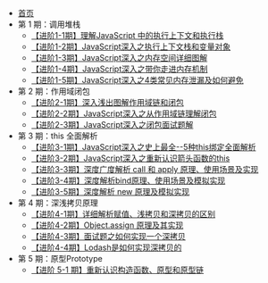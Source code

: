 * [首页]()
* 第 1 期：调用堆栈
  * [【进阶1-1期】理解JavaScript 中的执行上下文和执行栈](/js/stack/executionStack.md)
  * [【进阶1-2期】JavaScript深入之执行上下文栈和变量对象](/js/stack/variableObject.md)
  * [【进阶1-3期】JavaScript深入之内存空间详细图解](/js/stack/memorySpace.md)
  * [【进阶1-4期】JavaScript深入之带你走进内存机制](/js/stack/memoryMechanism.md)
  * [【进阶1-5期】JavaScript深入之4类常见内存泄漏及如何避免](/js/stack/memoryLeak.md)
* 第 2 期：作用域闭包
  * [【进阶2-1期】深入浅出图解作用域链和闭包](/js/scope/scopeChain.md)
  * [【进阶2-2期】JavaScript深入之从作用域链理解闭包](/js/scope/understandingClosures.md)
  * [【进阶2-3期】JavaScript深入之闭包面试题解](/js/scope/closureInterview.md)
* 第 3 期：this 全面解析
  * [【进阶3-1期】JavaScript深入之史上最全--5种this绑定全面解析](/js/this/thisBind.md)
  * [【进阶3-2期】JavaScript深入之重新认识箭头函数的this](/js/this/arrowFunctionThis.md)
  * [【进阶3-3期】深度广度解析 call 和 apply 原理、使用场景及实现](/js/this/callApply.md)
  * [【进阶3-4期】深度解析bind原理、使用场景及模拟实现](/js/this/bindSimulation.md)
  * [【进阶3-5期】深度解析 new 原理及模拟实现](/js/this/newSimulation.md)
* 第 4 期：深浅拷贝原理
  * [【进阶4-1期】详细解析赋值、浅拷贝和深拷贝的区别](/js/clone/cloneIntroduction.md)
  * [【进阶4-2期】Object.assign 原理及其实现](/js/clone/objectAssign.md)
  * [【进阶4-3期】面试题之如何实现一个深拷贝](/js/clone/deepClone.md)
  * [【进阶4-4期】Lodash是如何实现深拷贝的](/js/clone/lodashDeepClone.md)
* 第 5 期：原型Prototype
  * [【进阶 5-1 期】重新认识构造函数、原型和原型链](/js/prototype/baseProyotype.md)